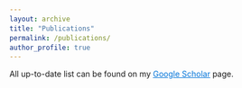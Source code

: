 ```yaml
---
layout: archive
title: "Publications"
permalink: /publications/
author_profile: true
---
```


<!-- {% if author.googlescholar %}
  You can also find my articles on <u><a href="{{author.googlescholar}}">my Google Scholar profile</a>.</u>
{% endif %}

{% include base_path %}

{% for post in site.publications reversed %}
  {% include archive-single.html %}
{% endfor %} -->
All up-to-date list can be found on my <a href="https://scholar.google.com/citations?user=3lmZN3gAAAAJ&hl=en" target="_blank" style="color: #0074d9;">Google Scholar</a> page.
<html lang="en">
<head>
    <meta charset="UTF-8">
    <meta name="viewport" content="width=device-width, initial-scale=1.0">
    <title>Your Publication Page</title>
    <style>
        /* Add your custom CSS styles here */
        .publication {
            display: flex;
            margin-bottom: 20px;
            align-items: center;
        }
        .publication img {
            max-width: 100%; /* Make the image responsive */
            max-height: 100px; /* Limit the height for consistency */
            margin-right: 20px;
        }
        .publication-info {
            flex-grow: 1;
        }
        .publication-title {
            font-size: 1.2em;
            font-weight: bold;
        }
        .publication-authors {
            font-style: italic;
        }
        .publication-venue {
            font-style: italic;
            color: #0074d9; /* Highlight the publication venue with blue color */
        }
        .publication-buttons {
            margin-top: 10px;
        }
        .publication-buttons a {
            margin-right: 10px;
            text-decoration: none;
            background-color: #0074d9;
            color: white;
            padding: 5px 10px;
            border-radius: 5px;
        }

        /* Media query for phone screens */
        @media (max-width: 768px) {
            .publication {
                flex-direction: column; /* Stack elements vertically */
                align-items: flex-start; /* Align items to the left */
            }
            .publication img {
                max-width: 100%; /* Make the image responsive */
                max-height: none; /* Remove max-height to adapt to content */
                margin-right: 0; /* Remove right margin */
                margin-bottom: 10px; /* Add bottom margin for spacing */
            }
        }
    </style>
</head>
<body>
    <!-- Replace this with your actual publications -->
    <div class="publication">
        <img src="/images/5wqa_gif.gif" alt="FACTIFY-5WQA: 5W Aspect-based Fact Verification through Question Answering.">
        <div class="publication-info">
            <div class="publication-title">FACTIFY-5WQA: 5W Aspect-based Fact Verification through Question Answering.</div>
            <div class="publication-venue"><b>ACL 2023</b></div>
            <div class="publication-authors">Anku Rani, <i><b>S.M Towhidul Islam Tonmoy</b></i>, Dwip D. Dalal, Shreya Gautam, Megha Chakraborty, Aman Chadha, Amit Sheth and Amitava Das.</div>
            
            <div class="publication-buttons">
                <a href="https://aclanthology.org/2023.acl-long.581/" target="_blank">PDF</a>
                <a href="\abstract\5wqa_abstract.html" target="_blank">Abstract</a>
                <a href="\bibtex\5wqa_bibtex.html" target="_blank">BibTeX</a>
                <a href="https://github.com/ankuranii/acl-5W-QA/tree/master" target="_blank">Code</a>
                <a href="https://huggingface.co/spaces/Towhidul/5WQA" target="_blank">Demo</a>
            </div>
        </div>
    </div>
      <div class="publication">
        <img src="/images/oog_gif.gif" alt="OOG-Optuna Optimized GAN Sampling Technique for Tabular Imbalanced Malware Data.">
        <div class="publication-info">
            <div class="publication-title">OOG-Optuna Optimized GAN Sampling Technique for Tabular Imbalanced Malware Data.</div>
            <div class="publication-venue"><b>IEEE International Conference on Big Data</b></div>
            <div class="publication-authors"><i><b>S.M Towhidul Islam Tonmoy</b></i>, S.M Mehedi Zaman</div>
            
            <div class="publication-buttons">
                <a href="https://ieeexplore.ieee.org/abstract/document/10020393/" target="_blank">PDF</a>
                <a href="\abstract\oog_abstract.html" target="_blank">Abstract</a>
                <a href="\bibtex\oog_bibtex.html" target="_blank">BibTeX</a>
            </div>
        </div>
    </div>

          <div class="publication">
        <!-- <img src="/images/oog_gif.gif" alt="Counter Turing Test (CT2): AI-Generated Text Detection is Not as Easy as You May Think - Introducing AI Detectability Index (ADI)."> -->
        <div class="publication-info">
            <div class="publication-title">Exploring the Relationship between LLM Hallucinations and Prompt Linguistic Nuances: Readability, Formality, and Concreteness</div>
            <div class="publication-venue"><b>Preprint</b></div>
            <div class="publication-authors">Vipula Rawte, Prachi Priya, <i><b>S.M Towhidul Islam Tonmoy</b></i>, S.M Mehedi Zaman, Amit Sheth, Amitava Das</div>
            
            <div class="publication-buttons">
                <a href="https://arxiv.org/abs/2309.11064" target="_blank">Arxiv</a>
                <!-- <a href="\abstract\oog_abstract.html" target="_blank">Abstract</a> -->
                <a href="\bibtex\hallucination_linguistic.html" target="_blank">BibTeX</a>
            </div>
        </div>
    </div>


          <div class="publication">
        <!-- <img src="/images/oog_gif.gif" alt="Counter Turing Test (CT2): AI-Generated Text Detection is Not as Easy as You May Think - Introducing AI Detectability Index (ADI)."> -->
        <div class="publication-info">
            <div class="publication-title">Counter Turing Test (CT2): AI-Generated Text Detection is Not as Easy as You May Think - Introducing AI Detectability Index (ADI).</div>
            <div class="publication-venue"><b>EMNLP 2023 Main</b></div>
            <div class="publication-authors">Megha Chakraborty, <i><b>S.M Towhidul Islam Tonmoy</b></i>, S M Mehedi Zaman, Shreya Gautam, Tanay
Kumar, Krish Sharma, Niyar R Barman, Chandan Gupta, Vinija Jain, Aman Chadha, Amit P. Sheth,
Amitava Das</div>
            
            <!-- <div class="publication-buttons">
                <a href="https://ieeexplore.ieee.org/abstract/document/10020393/" target="_blank">PDF</a>
                <a href="\abstract\oog_abstract.html" target="_blank">Abstract</a>
                <a href="\bibtex\oog_bibtex.html" target="_blank">BibTeX</a>
            </div> -->
        </div>
    </div>

              <div class="publication">
        <!-- <img src="/images/oog_gif.gif" alt="Counter Turing Test (CT2): AI-Generated Text Detection is Not as Easy as You May Think - Introducing AI Detectability Index (ADI)."> -->
        <div class="publication-info">
            <div class="publication-title">The Troubling Emergence of
Hallucination in Large Language Models - An Extensive Definition, Quantification, and
Prescriptive Remediations</div>
            <div class="publication-venue"><b>EMNLP 2023</b> Main</div>
            <div class="publication-authors">Vipula Rawte, SWAGATA CHAKRABORTY, Agnibh Pathak, ANUBHAV SARKAR, <i><b>S.M Towhidul
Islam Tonmoy</b></i>, Aman Chadha, Amit P. Sheth, Amitava Das</div>
            
            <!-- <div class="publication-buttons">
                <a href="https://ieeexplore.ieee.org/abstract/document/10020393/" target="_blank">PDF</a>
                <a href="\abstract\oog_abstract.html" target="_blank">Abstract</a>
                <a href="\bibtex\oog_bibtex.html" target="_blank">BibTeX</a>
            </div> -->
        </div>
    </div>

              <div class="publication">
        <!-- <img src="/images/oog_gif.gif" alt="Counter Turing Test (CT2): AI-Generated Text Detection is Not as Easy as You May Think - Introducing AI Detectability Index (ADI)."> -->
        <div class="publication-info">
            <div class="publication-title">Students’
Mental Wellbeing Prediction in Relation to Mobile Connectivity: A Comprehensive Study</div>
            <div class="publication-venue">Submitted to <b>Scientific Reports Journal</b></div>
            <div class="publication-authors"><i><b>S.M Towhidul Islam Tonmoy</b></i>, S.M Mehedi Zaman, Mirza Muntasir Nishat, Fahim Faisal</div>
            
            <!-- <div class="publication-buttons">
                <a href="https://ieeexplore.ieee.org/abstract/document/10020393/" target="_blank">PDF</a>
                <a href="\abstract\oog_abstract.html" target="_blank">Abstract</a>
                <a href="\bibtex\oog_bibtex.html" target="_blank">BibTeX</a>
            </div> -->
        </div>
    </div>


              <div class="publication">
        <!-- <img src="/images/oog_gif.gif" alt="Embeddings at BLP-2023 Task 2: Optimizing Fine-Tuned Transformers
with Cost-Sensitive Learning for Multiclass Sentiment Analysis"> -->
        <div class="publication-info">
            <div class="publication-title">Embeddings at BLP-2023 Task 2: Optimizing Fine-Tuned Transformers
with Cost-Sensitive Learning for Multiclass Sentiment Analysis</div>
            <div class="publication-venue">Submitted to <b>EMNLP 2023</b></div>
            <div class="publication-authors"><i><b>S.M Towhidul Islam Tonmoy</b></i></div>
            
            <!-- <div class="publication-buttons">
                <a href="https://ieeexplore.ieee.org/abstract/document/10020393/" target="_blank">PDF</a>
                <a href="\abstract\oog_abstract.html" target="_blank">Abstract</a>
                <a href="\bibtex\oog_bibtex.html" target="_blank">BibTeX</a>
            </div> -->
        </div>
    </div>


    <!-- Add more publications in a similar format -->

</body>
</html>